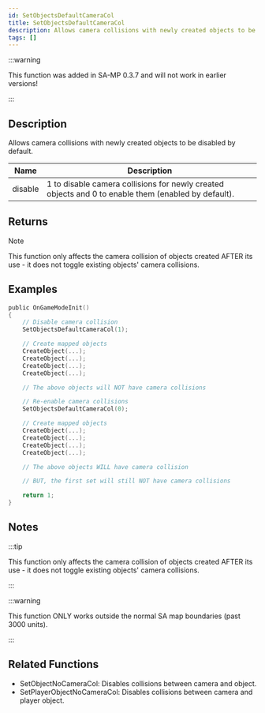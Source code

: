 ```yaml
---
id: SetObjectsDefaultCameraCol
title: SetObjectsDefaultCameraCol
description: Allows camera collisions with newly created objects to be disabled by default.
tags: []
---
```


<TagLinks />

:::warning

This function was added in SA-MP 0.3.7 and will not work in earlier versions!

:::

## Description

Allows camera collisions with newly created objects to be disabled by default.


| Name | Description |
|------|-------------|
|disable | 1 to disable camera collisions for newly created objects and 0 to enable them (enabled by default).|


## Returns





Note

This function only affects the camera collision of objects created AFTER its use - it does not toggle existing objects' camera collisions.




## Examples


```c
public OnGameModeInit()
{
    // Disable camera collision
    SetObjectsDefaultCameraCol(1);

    // Create mapped objects
    CreateObject(...);
    CreateObject(...);
    CreateObject(...);
    CreateObject(...);

    // The above objects will NOT have camera collisions

    // Re-enable camera collisions
    SetObjectsDefaultCameraCol(0);

    // Create mapped objects
    CreateObject(...);
    CreateObject(...);
    CreateObject(...);
    CreateObject(...);

    // The above objects WILL have camera collision

    // BUT, the first set will still NOT have camera collisions

    return 1;
}
```


## Notes

:::tip

This function only affects the camera collision of objects created AFTER its use - it does not toggle existing objects' camera collisions.

:::


:::warning

This function ONLY works outside the normal SA map boundaries (past 3000 units).

:::


## Related Functions


-  SetObjectNoCameraCol: Disables collisions between camera and object.
-  SetPlayerObjectNoCameraCol: Disables collisions between camera and player object.
